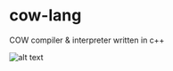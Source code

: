 # cow-lang

COW compiler & interpreter written in c++

![alt text](https://cdn.discordapp.com/attachments/1157773210050367610/1387761254181109760/image-28.png?ex=685e84e2&is=685d3362&hm=e33967ff051b6b50bef57dc19050a03735eb12a81f1929eb63a72c0bfa707247&)
